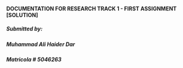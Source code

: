 #### DOCUMENTATION FOR RESEARCH TRACK 1 - FIRST ASSIGNMENT [SOLUTION]
##### Submitted by:
##### Muhammad Ali Haider Dar
##### Matricola # 5046263


